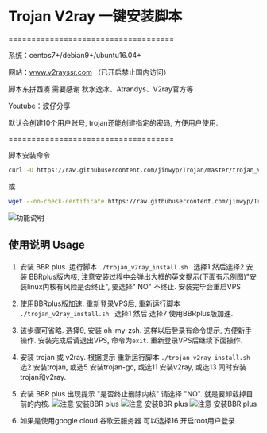 # Trojan V2ray 一键安装脚本

====================================

系统：centos7+/debian9+/ubuntu16.04+

网站：www.v2rayssr.com （已开启禁止国内访问）

脚本东拼西凑 需要感谢 秋水逸冰、Atrandys、V2ray官方等

Youtube：波仔分享

默认会创建10个用户账号, trojan还能创建指定的密码, 方便用户使用.

====================================

脚本安装命令

```bash
curl -O https://raw.githubusercontent.com/jinwyp/Trojan/master/trojan_v2ray_install.sh && chmod +x trojan_v2ray_install.sh && ./trojan_v2ray_install.sh

```

或

```bash
wget --no-check-certificate https://raw.githubusercontent.com/jinwyp/Trojan/master/trojan_v2ray_install.sh && chmod +x trojan_v2ray_install.sh && ./trojan_v2ray_install.sh

```




![功能说明](https://github.com/jinwyp/Trojan/blob/master/readme.png?raw=true)


## 使用说明 Usage 

####


1. 安装 BBR plus. 运行脚本 ```./trojan_v2ray_install.sh ``` 选择1 然后选择2 安装 BBRplus版内核, 注意安装过程中会弹出大框的英文提示(下面有示例图)"安装linux内核有风险是否终止", 要选择" NO" 不终止. 安装完毕会重启VPS
2. 使用BBRplus版加速. 重新登录VPS后, 重新运行脚本 ```./trojan_v2ray_install.sh ```  选择1 然后 选择7 使用BBRplus版加速. 
3. 该步骤可省略. 选择9, 安装 oh-my-zsh. 这样以后登录有命令提示, 方便新手操作. 安装完成后请退出VPS, 命令为```exit```.  重新登录VPS后继续下面操作. 
4. 安装 trojan 或 v2ray. 根据提示 重新运行脚本 ```./trojan_v2ray_install.sh ```  选2 安装trojan, 或选5 安装trojan-go, 或选11 安装v2ray, 或选13 同时安装trojan和v2ray.


5. 安装 BBR plus 出现提示 "是否终止删除内核" 请选择 "NO". 就是要卸载掉目前的内核. 
![注意 安装BBR plus](https://github.com/jinwyp/Trojan/blob/master/debian.jpg?raw=true)
![注意 安装BBR plus](https://github.com/jinwyp/Trojan/blob/master/kernel.png?raw=true)
![注意 安装BBR plus](https://github.com/jinwyp/Trojan/blob/master/ubuntu.png?raw=true)


6. 如果是使用google cloud 谷歌云服务器 可以选择16 开启root用户登录

